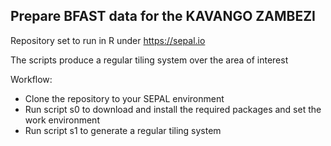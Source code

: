 ## Prepare BFAST data for the KAVANGO ZAMBEZI 

Repository set to run in R under https://sepal.io

The scripts produce a regular tiling system over the area of interest

Workflow:
- Clone the repository to your SEPAL environment
- Run script s0 to download and install the required packages and set the work environment
- Run script s1 to generate a regular tiling system

